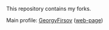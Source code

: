 This repository contains my forks.

Main profile: [GeorgyFirsov][1] ([web-page][2])

<!-- -->
[1]: https://github.com/GeorgyFirsov
[2]: https://georgyfirsov.github.io
